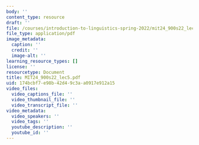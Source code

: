 ```yaml
---
body: ''
content_type: resource
draft: ''
file: /courses/introduction-to-linguistics-spring-2022/mit24_900s22_lec5.pdf
file_type: application/pdf
image_metadata:
  caption: ''
  credit: ''
  image-alt: ''
learning_resource_types: []
license: ''
resourcetype: Document
title: MIT24_900s22_lec5.pdf
uid: 174bcbf7-e98b-42d4-9c3a-a0917e912a15
video_files:
  video_captions_file: ''
  video_thumbnail_file: ''
  video_transcript_file: ''
video_metadata:
  video_speakers: ''
  video_tags: ''
  youtube_description: ''
  youtube_id: ''
---
```

